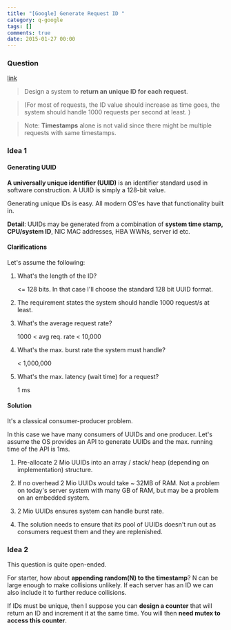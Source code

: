 ```yaml
---
title: "[Google] Generate Request ID "
category: q-google
tags: []
comments: true
date: 2015-01-27 00:00
---
```



### Question

[link](http://www.careercup.com/question?id=5169800024162304)

> Design a system to **return an unique ID for each request**.

> (For most of requests, the ID value should increase as time goes, the system should handle 1000 requests per second at least. )

> Note: **Timestamps** alone is not valid since there might be multiple requests with same timestamps.

### Idea 1

#### Generating UUID

**A universally unique identifier (UUID)** is an identifier standard used in software construction. A UUID is simply a 128-bit value.

Generating unique IDs is easy. All modern OS'es have that functionality built in.

**Detail**: UUIDs may be generated from a combination of **system time stamp, CPU/system ID**, NIC MAC addresses, HBA WWNs, server id etc.

#### Clarifications

Let's assume the following:

1. What's the length of the ID?

   <= 128 bits. In that case I'll choose the standard 128 bit UUID format.

1. The requirement states the system should handle 1000 request/s at least.

1. What's the average request rate?

   1000 < avg req. rate < 10,000

1. What's the max. burst rate the system must handle?

   < 1,000,000

1. What's the max. latency (wait time) for a request?

   1 ms

#### Solution

It's a classical consumer-producer problem.

In this case we have many consumers of UUIDs and one producer. Let's assume the OS provides an API to generate UUIDs and the max. running time of the API is 1ms.

1. Pre-allocate 2 Mio UUIDs into an array / stack/ heap (depending on implementation) structure.

1. If no overhead 2 Mio UUIDs would take ~ 32MB of RAM. Not a problem on today's server system with many GB of RAM, but may be a problem on an embedded system.

1. 2 Mio UUIDs ensures system can handle burst rate.

1. The solution needs to ensure that its pool of UUIDs doesn't run out as consumers request them and they are replenished.

### Idea 2

This question is quite open-ended.

For starter, how about **appending random(N) to the timestamp**? N can be large enough to make collisions unlikely. If each server has an ID we can also include it to further reduce collisions.

If IDs must be unique, then I suppose you can **design a counter** that will return an ID and increment it at the same time. You will then **need mutex to access this counter**.
